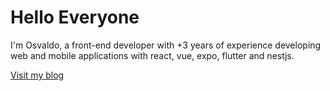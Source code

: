 # Hello Everyone

I'm Osvaldo, a front-end developer with +3 years of experience developing web and mobile applications with react, vue, expo, flutter and nestjs.

[Visit my blog](https://valen-vue.vercel.app/en/blog)
